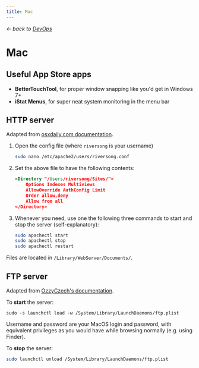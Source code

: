 ```yaml
---
title: Mac
---
```


*&larr; back to [DevOps](?devops)*

# Mac

## Useful App Store apps

- **BetterTouchTool**, for proper window snapping like you'd get in Windows 7+
- **iStat Menus**, for super neat system monitoring in the menu bar

## HTTP server

Adapted from [osxdaily.com documentation](http://osxdaily.com/2012/09/02/start-apache-web-server-mac-os-x/).

1. Open the config file (where `riversong` is your username)

    ```bash
    sudo nano /etc/apache2/users/riversong.conf
    ```

2. Set the above file to have the following contents:

    ```xml
    <Directory "/Users/riversong/Sites/">
        Options Indexes Multiviews
        AllowOverride AuthConfig Limit
        Order allow,deny
        Allow from all
    </Directory>
    ```

3. Whenever you need, use one the following three commands to start and stop the server (self-explanatory): 

    ```bash
    sudo apachectl start
    sudo apachectl stop
    sudo apachectl restart
    ```

Files are located in `/Library/WebServer/Documents/`.

## FTP server

Adapted from [OzzyCzech's documentation](https://github.com/OzzyCzech/blog.omdesign.cz/blob/master/content/posts/run-ftp-server-on-mac-os-x.md).

To **start** the server:

```
sudo -s launchctl load -w /System/Library/LaunchDaemons/ftp.plist
```

Username and password are your MacOS login and password, with equivalent privileges as you would have while browsing normally (e.g. using Finder).

To **stop** the server:

```bash
sudo launchctl unload /System/Library/LaunchDaemons/ftp.plist
```